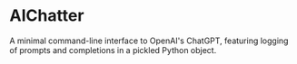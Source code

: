 # AIChatter
A minimal command-line interface to OpenAI's ChatGPT, featuring logging of prompts and completions in a pickled Python object.
